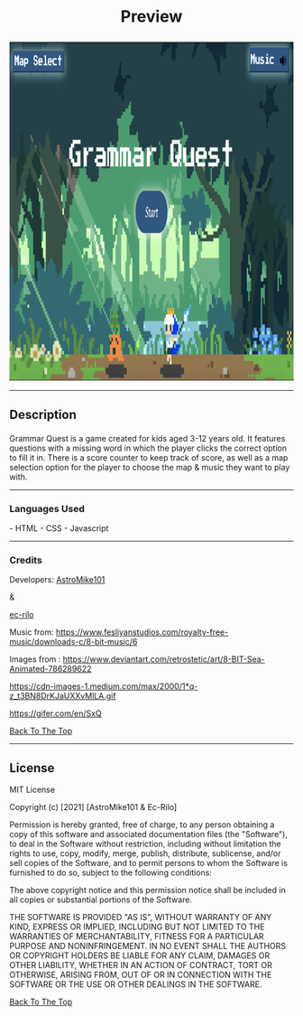 # <p align="center">Preview</p>
<p align="center">
<img src = "images/preview.png" width = '800' height = '600'></img>
</p>



---



## <p align = "left">Description</p>

Grammar Quest is a game created for kids aged 3-12 years old. It features questions with a missing word in which the player clicks the correct option to fill it in. There is a score counter to keep track of score, as well as a map selection option for the player to choose the map & music they want to play with. 

---


### <p align = "left">Languages Used</p>

<p align = "left">
- HTML
- CSS
- Javascript
</p>


---
### <p align = "left">Credits</p>
<p align= "left">
Developers:
<a href="https://github.com/AstroMike101">AstroMike101</a><p>&</p>
<a href="https://github.com/ec-rilo">ec-rilo</a>

Music from: https://www.fesliyanstudios.com/royalty-free-music/downloads-c/8-bit-music/6


Images from : 
https://www.deviantart.com/retrostetic/art/8-BIT-Sea-Animated-786289622    

https://cdn-images-1.medium.com/max/2000/1*q-z_t3BN8DrKJaUXXvMlLA.gif

https://gifer.com/en/SxQ
</p>



[Back To The Top](#Preview)

---
## License

MIT License

Copyright (c) [2021] [AstroMike101 & Ec-Rilo]

Permission is hereby granted, free of charge, to any person obtaining a copy
of this software and associated documentation files (the "Software"), to deal
in the Software without restriction, including without limitation the rights
to use, copy, modify, merge, publish, distribute, sublicense, and/or sell
copies of the Software, and to permit persons to whom the Software is
furnished to do so, subject to the following conditions:

The above copyright notice and this permission notice shall be included in all
copies or substantial portions of the Software.

THE SOFTWARE IS PROVIDED "AS IS", WITHOUT WARRANTY OF ANY KIND, EXPRESS OR
IMPLIED, INCLUDING BUT NOT LIMITED TO THE WARRANTIES OF MERCHANTABILITY,
FITNESS FOR A PARTICULAR PURPOSE AND NONINFRINGEMENT. IN NO EVENT SHALL THE
AUTHORS OR COPYRIGHT HOLDERS BE LIABLE FOR ANY CLAIM, DAMAGES OR OTHER
LIABILITY, WHETHER IN AN ACTION OF CONTRACT, TORT OR OTHERWISE, ARISING FROM,
OUT OF OR IN CONNECTION WITH THE SOFTWARE OR THE USE OR OTHER DEALINGS IN THE
SOFTWARE.

[Back To The Top](#Preview)






